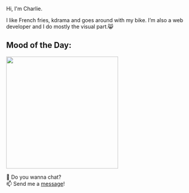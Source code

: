 
<p>Hi, I'm Charlie.<br>
<p>I like French fries, kdrama and goes around with my bike. I’m also a web developer and I do mostly the visual part.😸</p>

<h2>Mood of the Day:</h2>
<img src="https://media3.giphy.com/media/mheYSVOu2jk3K/giphy.gif?cid=ecf05e47h41acs4xxxxe1nnvz33u6xkdj6hxdqzgxh1mv874&rid=giphy.gif" width="300" >


<p>💬 Do you wanna chat?<br>📫 Send me a <a href="twitter.com/itcouldbe42">message</a>!</p>
